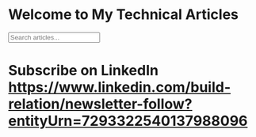 # Welcome to My Technical Articles
<input type="text" id="search-input" placeholder="Search articles..." />
<script src="/Linkedin_Articles/assets/js/search.js"></script>

# Subscribe on LinkedIn https://www.linkedin.com/build-relation/newsletter-follow?entityUrn=7293322540137988096